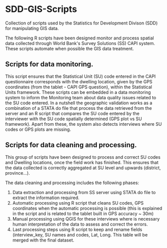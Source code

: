 # SDD-GIS-Scripts
Collection of scripts used by the Statistics for Development Divison (SDD) for manipulating GIS data.

The following R scripts have been designed monitor and process spatial data collected through World Bank's Survey Solutions (SS) CAPI system. These scripts automate when possible the GIS data treatment. 

## Scripts for data monitoring.
This script ensures that the Statistical Unit (SU) code entered in the CAPI questionnaire corresponds with the dwelling location, given by the GPS coordinates (from the tablet - CAPI GPS question), within the Statistical Units framework. These scripts can be embedded in a data monitoring system to inform the Monitoring team about data quality issues related to the SU code entered.
In a nutshell the geographic validation works as a combination of a STATA do file that process the data retrieved from the server and an R script that compares the SU code entered by the interviewer with the SU code spatially determined (GPS plot vs SU framework). Apart from these, the system also detects interviews where SU codes or GPS plots are missing.

## Scripts for data cleaning and processing.
This group of scripts have been designed to process and correct SU codes and Dwelling locations, once the field work has finished. This ensures that the data collected is correctly aggregated at SU level and upwards (district, province...).

The data cleaning and processing includes the following phases:
1. Data extraction and processing from SS server using STATA do file to extract the information required.
2. Automatic processing using R script that cleans SU codes, GPS coordinates when the automatic processing is possible (this is explained in the script and is related to the tablet built in GPS accuracy ~ 30m)
3. Manual processing using QGIS for these interviews where is necessary human interpretation of the data to assess and correct the errors.
4. Last processing steps using R script to keep and rename fields (interview_key, SU names and codes, Lat, Long. This table will be merged with the final dataset.


